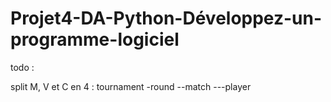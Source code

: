 # Projet4-DA-Python-Développez-un-programme-logiciel

todo :

split M, V et C en 4 :
tournament
-round
--match
---player
